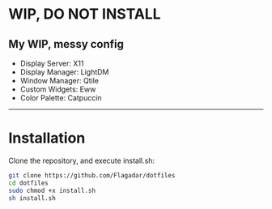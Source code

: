# WIP, DO NOT INSTALL
My WIP, messy config
---
- Display Server: X11
- Display Manager: LightDM
- Window Manager: Qtile
- Custom Widgets: Eww
- Color Palette: Catpuccin
---
# Installation

Clone the repository, and execute install.sh:
```bash
git clone https://github.com/Flagadar/dotfiles
cd dotfiles
sudo chmod +x install.sh
sh install.sh
```
